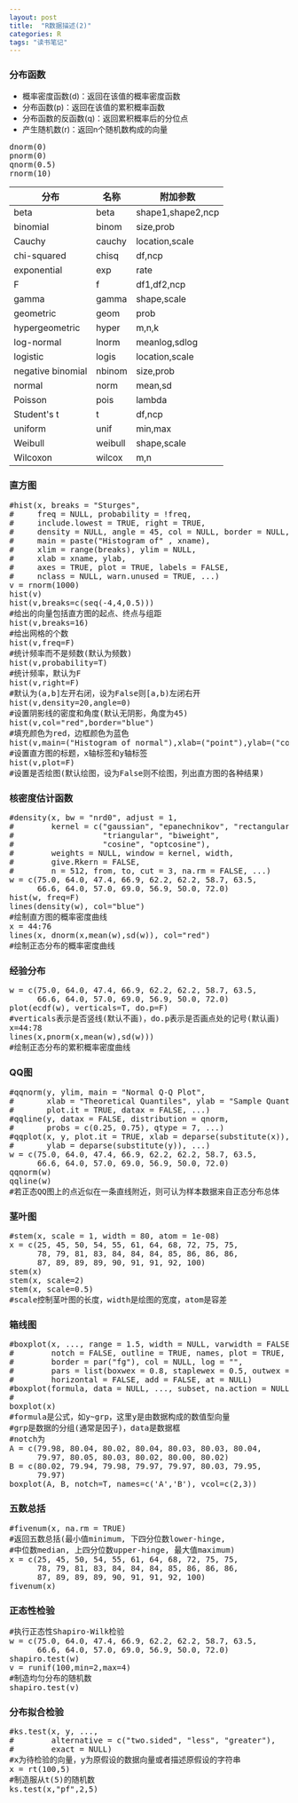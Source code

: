 ```yaml
---
layout: post
title:  "R数据描述(2)"
categories: R
tags: "读书笔记" 
---
```


### 分布函数 ###

- 概率密度函数(d)：返回在该值的概率密度函数
- 分布函数(p)：返回在该值的累积概率函数
- 分布函数的反函数(q)：返回累积概率后的分位点
- 产生随机数(r)：返回n个随机数构成的向量
<pre>
dnorm(0)
pnorm(0)
qnorm(0.5)
rnorm(10)
</pre>


分布				|名称		|附加参数		
----------------|-----------|-----------
beta			|beta		|shape1,shape2,ncp
binomial		|binom		|size,prob
Cauchy			|cauchy		|location,scale
chi-squared		|chisq		|df,ncp
exponential		|exp		|rate
F				|f			|df1,df2,ncp
gamma			|gamma		|shape,scale
geometric		|geom		|prob
hypergeometric	|hyper		|m,n,k
log-normal		|lnorm		|meanlog,sdlog
logistic		|logis		|location,scale
negative binomial	|nbinom	|size,prob
normal			|norm		|mean,sd
Poisson			|pois		|lambda
Student's t		|t			|df,ncp
uniform			|unif		|min,max
Weibull			|weibull	|shape,scale
Wilcoxon		|wilcox		|m,n

### 直方图 ###

<pre>
#hist(x, breaks = "Sturges",
#     freq = NULL, probability = !freq,
#     include.lowest = TRUE, right = TRUE,
#     density = NULL, angle = 45, col = NULL, border = NULL,
#     main = paste("Histogram of" , xname),
#     xlim = range(breaks), ylim = NULL,
#     xlab = xname, ylab,
#     axes = TRUE, plot = TRUE, labels = FALSE,
#     nclass = NULL, warn.unused = TRUE, ...)
v = rnorm(1000)
hist(v)
hist(v,breaks=c(seq(-4,4,0.5)))
#给出的向量包括直方图的起点、终点与组距
hist(v,breaks=16)
#给出网格的个数
hist(v,freq=F)
#统计频率而不是频数(默认为频数)
hist(v,probability=T)
#统计频率，默认为F
hist(v,right=F)
#默认为(a,b]左开右闭，设为False则[a,b)左闭右开
hist(v,density=20,angle=0)
#设置阴影线的密度和角度(默认无阴影，角度为45)
hist(v,col="red",border="blue")
#填充颜色为red，边框颜色为蓝色
hist(v,main=("Histogram of normal"),xlab=("point"),ylab=("count"))
#设置直方图的标题，x轴标签和y轴标签
hist(v,plot=F)
#设置是否绘图(默认绘图，设为False则不绘图，列出直方图的各种结果)
</pre>

### 核密度估计函数 ###

<pre>
#density(x, bw = "nrd0", adjust = 1,
#        kernel = c("gaussian", "epanechnikov", "rectangular",
#                   "triangular", "biweight",
#                   "cosine", "optcosine"),
#        weights = NULL, window = kernel, width,
#        give.Rkern = FALSE,
#        n = 512, from, to, cut = 3, na.rm = FALSE, ...)
w = c(75.0, 64.0, 47.4, 66.9, 62.2, 62.2, 58.7, 63.5,
      66.6, 64.0, 57.0, 69.0, 56.9, 50.0, 72.0)
hist(w, freq=F)
lines(density(w), col="blue")
#绘制直方图的概率密度曲线
x = 44:76
lines(x, dnorm(x,mean(w),sd(w)), col="red")
#绘制正态分布的概率密度曲线
</pre>

### 经验分布 ###

<pre>
w = c(75.0, 64.0, 47.4, 66.9, 62.2, 62.2, 58.7, 63.5,
      66.6, 64.0, 57.0, 69.0, 56.9, 50.0, 72.0)
plot(ecdf(w), verticals=T, do.p=F)
#verticals表示是否竖线(默认不画)，do.p表示是否画点处的记号(默认画)
x=44:78
lines(x,pnorm(x,mean(w),sd(w)))
#绘制正态分布的累积概率密度曲线
</pre>

### QQ图 ###

<pre>
#qqnorm(y, ylim, main = "Normal Q-Q Plot",
#       xlab = "Theoretical Quantiles", ylab = "Sample Quantiles",
#       plot.it = TRUE, datax = FALSE, ...)
#qqline(y, datax = FALSE, distribution = qnorm,
#       probs = c(0.25, 0.75), qtype = 7, ...)
#qqplot(x, y, plot.it = TRUE, xlab = deparse(substitute(x)),
#       ylab = deparse(substitute(y)), ...)
w = c(75.0, 64.0, 47.4, 66.9, 62.2, 62.2, 58.7, 63.5,
      66.6, 64.0, 57.0, 69.0, 56.9, 50.0, 72.0)
qqnorm(w)
qqline(w)
#若正态QQ图上的点近似在一条直线附近，则可认为样本数据来自正态分布总体
</pre>

### 茎叶图 ###

<pre>
#stem(x, scale = 1, width = 80, atom = 1e-08)
x = c(25, 45, 50, 54, 55, 61, 64, 68, 72, 75, 75, 
      78, 79, 81, 83, 84, 84, 84, 85, 86, 86, 86, 
      87, 89, 89, 89, 90, 91, 91, 92, 100)
stem(x)
stem(x, scale=2)
stem(x, scale=0.5)
#scale控制茎叶图的长度，width是绘图的宽度，atom是容差
</pre>

### 箱线图 ###

<pre>
#boxplot(x, ..., range = 1.5, width = NULL, varwidth = FALSE,
#        notch = FALSE, outline = TRUE, names, plot = TRUE,
#        border = par("fg"), col = NULL, log = "",
#        pars = list(boxwex = 0.8, staplewex = 0.5, outwex = 0.5),
#        horizontal = FALSE, add = FALSE, at = NULL)
#boxplot(formula, data = NULL, ..., subset, na.action = NULL)
#
boxplot(x)
#formula是公式，如y~grp，这里y是由数据构成的数值型向量
#grp是数据的分组(通常是因子)，data是数据框
#notch为
A = c(79.98, 80.04, 80.02, 80.04, 80.03, 80.03, 80.04,  
      79.97, 80.05, 80.03, 80.02, 80.00, 80.02)
B = c(80.02, 79.94, 79.98, 79.97, 79.97, 80.03, 79.95, 
      79.97)
boxplot(A, B, notch=T, names=c('A','B'), vcol=c(2,3))
</pre>

### 五数总括 ###

<pre>
#fivenum(x, na.rm = TRUE)
#返回五数总括(最小值minimum, 下四分位数lower-hinge, 
#中位数median, 上四分位数upper-hinge, 最大值maximum)
x = c(25, 45, 50, 54, 55, 61, 64, 68, 72, 75, 75, 
      78, 79, 81, 83, 84, 84, 84, 85, 86, 86, 86, 
      87, 89, 89, 89, 90, 91, 91, 92, 100)
fivenum(x)
</pre>

### 正态性检验 ###

<pre>
#执行正态性Shapiro-Wilk检验
w = c(75.0, 64.0, 47.4, 66.9, 62.2, 62.2, 58.7, 63.5,
      66.6, 64.0, 57.0, 69.0, 56.9, 50.0, 72.0)
shapiro.test(w)
v = runif(100,min=2,max=4)
#制造均匀分布的随机数
shapiro.test(v)
</pre>

### 分布拟合检验 ###

<pre>
#ks.test(x, y, ...,
#        alternative = c("two.sided", "less", "greater"),
#        exact = NULL)
#x为待检验的向量，y为原假设的数据向量或者描述原假设的字符串
x = rt(100,5)
#制造服从t(5)的随机数
ks.test(x,"pf",2,5)
</pre>